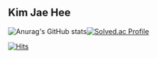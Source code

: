 ## Kim Jae Hee

![Anurag's GitHub stats](https://github-readme-stats.vercel.app/api?username=JaeHee-K&show_icons=true&theme=radical)[![Solved.ac Profile](http://mazassumnida.wtf/api/v2/generate_badge?boj=xcv20123)](https://solved.ac/xcv20123/)

[![Hits](https://hits.seeyoufarm.com/api/count/incr/badge.svg?url=https%3A%2F%2Fgithub.com%2FJaeHee-K&count_bg=%233A6DE5&title_bg=%23555555&icon=&icon_color=%238FC8FF&title=visit&edge_flat=false)](https://hits.seeyoufarm.com)


<!--
**JaeHee-K/JaeHee-K** is a ✨ _special_ ✨ repository because its `README.md` (this file) appears on your GitHub profile.

Here are some ideas to get you started:

- 🔭 I’m currently working on ...
- 🌱 I’m currently learning ...
- 👯 I’m looking to collaborate on ...
- 🤔 I’m looking for help with ...
- 💬 Ask me about ...
- 📫 How to reach me: ...
- 😄 Pronouns: ...
- ⚡ Fun fact: ...
-->

